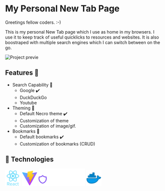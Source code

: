 # My Personal New Tab Page

Greetings fellow coders. :-)

This is my personal New Tab page which I use as home in my browsers. I use it to keep track of useful quicklicks to resources and websites. It is also boostraped with multiple search engines which I can switch between on the go.

<img src="https://media.giphy.com/media/v1.Y2lkPTc5MGI3NjExM3czM3MweGFlMWp3YXgyb3hqY2t5Zm1pYXJjbnNycXkzM2IwdXJtNCZlcD12MV9pbnRlcm5hbF9naWZfYnlfaWQmY3Q9Zw/xCiAe6WOIIcLxKVsav/giphy.gif"  alt="Project previe"/>

## Features :memo:

- Search Capability :telescope:
  - Google :heavy_check_mark:
  - DuckDuckGo
  - Youtube
- Theming :art:
  - Default Necro theme :heavy_check_mark:
  - Customization of theme
  - Customization of image/gif.
- Bookmarks :bookmark:
  - Default bookmarks :heavy_check_mark:
  - Customization of bookmarks (CRUD)

## :trumpet: Technologies

<img src="/assets/technologies/react.png" alt="React Icon" width="50px"/>
<img src="/assets/technologies/vite.png" alt="Vite Icon" width="50px"/>
<img src="/assets/technologies/hero-icons.png" alt="Heroicons Icon" width="150px"/>
<img src="/assets/technologies/docker.png" alt="Docker Icon" width="50px"/>
